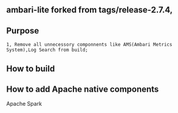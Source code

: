 ambari-lite
forked from tags/release-2.7.4,
--------------------

Purpose
--------------------
```
1, Remove all unnecessory componnents like AMS(Ambari Metrics System),Log Search from build;
```

How to build
--------------------

How to add Apache native components
--------------------

Apache Spark

